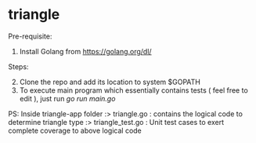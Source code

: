 # triangle

Pre-requisite:

1. Install Golang from https://golang.org/dl/

Steps:

2. Clone the repo and add its location to system $GOPATH
3. To execute main program which essentially contains tests ( feel free to edit ), just run *go run main.go*

PS: Inside triangle-app folder
:> triangle.go : contains the logical code to determine triangle type
:> triangle_test.go : Unit test cases to exert complete coverage to above logical code
